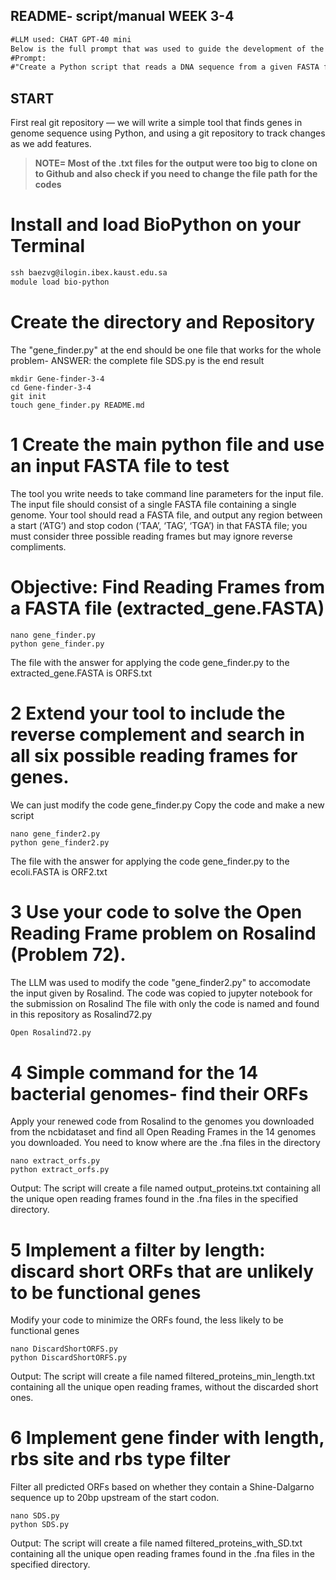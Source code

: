 ## README- script/manual WEEK 3-4    
```markdown
#LLM used: CHAT GPT-40 mini
Below is the full prompt that was used to guide the development of the provided Python code for extracting distinct protein strings from a DNA sequence in FASTA format:
#Prompt: 
#"Create a Python script that reads a DNA sequence from a given FASTA format input. The script should extract all distinct candidate protein strings that can be translated from open reading frames (ORFs) of the DNA sequence. Ensure the script includes a codon table for translation and handles both the original and reverse complement strands"
```
## START 
First real git repository — we will write a simple tool that
finds genes in genome sequence using Python, and using a git repository to
track changes as we add features.

>**NOTE= Most of the .txt files for the output were too big to clone on to Github and also check if you need to change the file path for the codes**

# Install and load BioPython on your Terminal

```markdown
ssh baezvg@ilogin.ibex.kaust.edu.sa  
module load bio-python
```

# Create the directory and Repository
The "gene_finder.py" at the end should be one file that works for the whole problem- ANSWER: the complete file SDS.py is the end result

```markdowm
mkdir Gene-finder-3-4
cd Gene-finder-3-4
git init
touch gene_finder.py README.md
```

# 1 Create the main python file and use an input FASTA file to test
The tool you write needs to take command line parameters
for the input file. The input file should consist of a single FASTA file
containing a single genome.
Your tool should read a FASTA file, and output any region between a
start (‘ATG’) and stop codon (‘TAA’, ‘TAG’, ‘TGA’) in that FASTA file;
you must consider three possible reading frames but may ignore reverse
compliments.

  # Objective: Find Reading Frames from a FASTA file (extracted_gene.FASTA)
```
nano gene_finder.py
python gene_finder.py

```
The file with the answer for applying the code gene_finder.py to the extracted_gene.FASTA is ORFS.txt

# 2 Extend your tool to include the reverse complement and search in all six possible reading frames for genes.
We can just modify the code gene_finder.py
Copy the code and make a new script

```
nano gene_finder2.py
python gene_finder2.py

```
The file with the answer for applying the code gene_finder.py to the ecoli.FASTA is ORF2.txt

# 3 Use your code to solve the Open Reading Frame problem on Rosalind (Problem 72).
The LLM was used to modify the code "gene_finder2.py" to accomodate the input given by Rosalind.
The code was copied to jupyter notebook for the submission on Rosalind
The file with only the code is named and found in this repository as Rosalind72.py
```markdown
Open Rosalind72.py
```

# 4 Simple command for the 14 bacterial genomes- find their ORFs
Apply your renewed code from Rosalind to the genomes you downloaded from the ncbidataset and find all
Open Reading Frames in the 14 genomes you downloaded.
You need to know where are the .fna files in the directory
```
nano extract_orfs.py
python extract_orfs.py
```
Output: The script will create a file named output_proteins.txt containing all the unique open reading frames found in the .fna files in the specified directory.

# 5 Implement a filter by length: discard short ORFs that are unlikely to be functional genes
Modify your code to minimize the ORFs found, the less likely to be functional genes

```
nano DiscardShortORFS.py
python DiscardShortORFS.py
```
Output: The script will create a file named filtered_proteins_min_length.txt containing all the unique open reading frames, without the discarded short ones.

# 6 Implement gene finder with length, rbs site and rbs type filter
Filter all predicted ORFs based on
whether they contain a Shine-Dalgarno sequence up to 20bp upstream of
the start codon.
```
nano SDS.py
python SDS.py
```
Output: The script will create a file named filtered_proteins_with_SD.txt containing all the unique open reading frames found in the .fna files in the specified directory.

